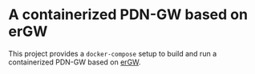 # A containerized PDN-GW based on erGW

This project provides a `docker-compose` setup to build and run a
containerized PDN-GW based on [erGW](https://github.com/travelping/ergw).
